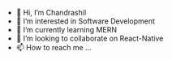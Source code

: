 - 👋 Hi, I’m Chandrashil
- 👀 I’m interested in Software Development
- 🌱 I’m currently learning MERN
- 💞️ I’m looking to collaborate on React-Native
- 📫 How to reach me ...

<!---
crdhawane/crdhawane is a ✨ special ✨ repository because its `README.md` (this file) appears on your GitHub profile.
You can click the Preview link to take a look at your changes.
--->
